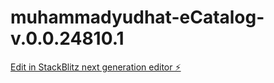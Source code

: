 # muhammadyudhat-eCatalog-v.0.0.24810.1

[Edit in StackBlitz next generation editor ⚡️](https://stackblitz.com/~/github.com/muhammadyudhat/muhammadyudhat-eCatalog-v.0.0.24810.1)